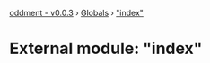 [oddment - v0.0.3](../README.md) › [Globals](../globals.md) › ["index"](_index_.md)

# External module: "index"



